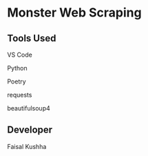 # Monster Web Scraping

## Tools Used

VS Code

Python

Poetry

requests

beautifulsoup4

## Developer

Faisal Kushha

